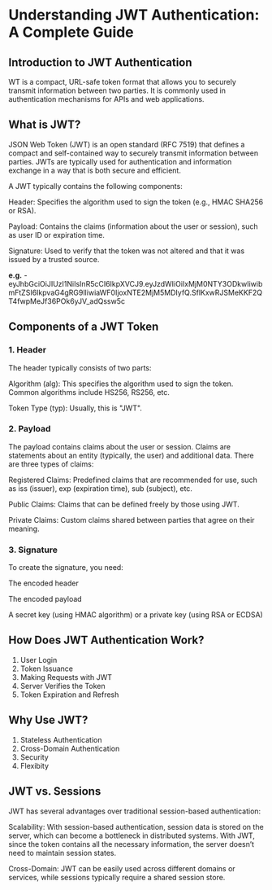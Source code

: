 # Understanding JWT Authentication: A Complete Guide
## Introduction to JWT Authentication
WT is a compact, URL-safe token format that allows you to securely transmit information between two parties. It is commonly used in authentication mechanisms for APIs and web applications.

## What is JWT?
JSON Web Token (JWT) is an open standard (RFC 7519) that defines a compact and self-contained way to securely transmit information between parties. JWTs are typically used for authentication and information exchange in a way that is both secure and efficient.

A JWT typically contains the following components:

Header: Specifies the algorithm used to sign the token (e.g., HMAC SHA256 or RSA).

Payload: Contains the claims (information about the user or session), such as user ID or expiration time.

Signature: Used to verify that the token was not altered and that it was issued by a trusted source.

**e.g.** - eyJhbGciOiJIUzI1NiIsInR5cCI6IkpXVCJ9.eyJzdWIiOiIxMjM0NTY3ODkwIiwibmFtZSI6IkpvaG4gRG9lIiwiaWF0IjoxNTE2MjM5MDIyfQ.SflKxwRJSMeKKF2QT4fwpMeJf36POk6yJV_adQssw5c

## Components of a JWT Token
### 1. Header
The header typically consists of two parts:

Algorithm (alg): This specifies the algorithm used to sign the token. Common algorithms include HS256, RS256, etc.

Token Type (typ): Usually, this is "JWT".

### 2. Payload
The payload contains claims about the user or session. Claims are statements about an entity (typically, the user) and additional data. There are three types of claims:

Registered Claims: Predefined claims that are recommended for use, such as iss (issuer), exp (expiration time), sub (subject), etc.

Public Claims: Claims that can be defined freely by those using JWT.

Private Claims: Custom claims shared between parties that agree on their meaning.

### 3. Signature
To create the signature, you need:

The encoded header

The encoded payload

A secret key (using HMAC algorithm) or a private key (using RSA or ECDSA)

## How Does JWT Authentication Work?
1. User Login
2. Token Issuance
3. Making Requests with JWT
4. Server Verifies the Token
5. Token Expiration and Refresh

## Why Use JWT?
1. Stateless Authentication
2. Cross-Domain Authentication
3. Security
4. Flexibity

## JWT vs. Sessions
JWT has several advantages over traditional session-based authentication:

Scalability: With session-based authentication, session data is stored on the server, which can become a bottleneck in distributed systems. With JWT, since the token contains all the necessary information, the server doesn’t need to maintain session states.

Cross-Domain: JWT can be easily used across different domains or services, while sessions typically require a shared session store.

